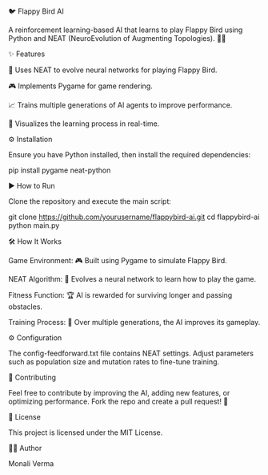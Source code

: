 🐦 Flappy Bird AI

A reinforcement learning-based AI that learns to play Flappy Bird using Python and NEAT (NeuroEvolution of Augmenting Topologies). 🧠🤖

✨ Features

🚀 Uses NEAT to evolve neural networks for playing Flappy Bird.

🎮 Implements Pygame for game rendering.

📈 Trains multiple generations of AI agents to improve performance.

👀 Visualizes the learning process in real-time.

⚙️ Installation

Ensure you have Python installed, then install the required dependencies:

pip install pygame neat-python

▶️ How to Run

Clone the repository and execute the main script:

git clone https://github.com/yourusername/flappybird-ai.git
cd flappybird-ai
python main.py

🛠 How It Works

Game Environment: 🎮 Built using Pygame to simulate Flappy Bird.

NEAT Algorithm: 🧠 Evolves a neural network to learn how to play the game.

Fitness Function: 🏆 AI is rewarded for surviving longer and passing obstacles.

Training Process: 🔁 Over multiple generations, the AI improves its gameplay.

⚙️ Configuration

The config-feedforward.txt file contains NEAT settings. Adjust parameters such as population size and mutation rates to fine-tune training.


🤝 Contributing

Feel free to contribute by improving the AI, adding new features, or optimizing performance. Fork the repo and create a pull request! 🚀

📜 License

This project is licensed under the MIT License.

👨‍💻 Author

Monali Verma 



